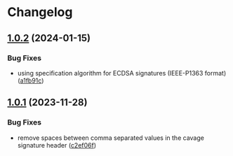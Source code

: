 # Changelog

## [1.0.2](https://github.com/dhensby/node-http-message-signatures/compare/v1.0.1...v1.0.2) (2024-01-15)


### Bug Fixes

* using specification algorithm for ECDSA signatures (IEEE-P1363 format) ([a1fb91c](https://github.com/dhensby/node-http-message-signatures/commit/a1fb91c8d590b6c15fc8a86fc2b1fa5f0e2ca834))

## [1.0.1](https://github.com/dhensby/node-http-message-signatures/compare/v1.0.0...v1.0.1) (2023-11-28)


### Bug Fixes

* remove spaces between comma separated values in the cavage signature header ([c2ef06f](https://github.com/dhensby/node-http-message-signatures/commit/c2ef06f075469704f54355ac3ae435cbcb660be5))
